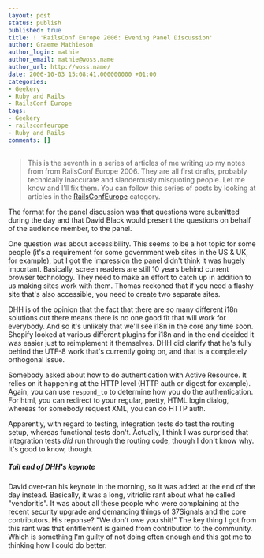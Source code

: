 ```yaml
---
layout: post
status: publish
published: true
title: ! 'RailsConf Europe 2006: Evening Panel Discussion'
author: Graeme Mathieson
author_login: mathie
author_email: mathie@woss.name
author_url: http://woss.name/
date: 2006-10-03 15:08:41.000000000 +01:00
categories:
- Geekery
- Ruby and Rails
- RailsConf Europe
tags:
- Geekery
- railsconfeurope
- Ruby and Rails
comments: []
---
```

> This is the seventh in a series of articles of me writing up my notes from
> from RailsConf Europe 2006. They are all first drafts, probably
> technically inaccurate and slanderously misquoting people. Let me know
> and I'll fix them.  You can follow this series of posts by looking at
> articles in the [RailsConfEurope](/index.php?s=RailsConf+Europe+2006)
> category.

The format for the panel discussion was that questions were submitted during
the day and that David Black would present the questions on behalf of the
audience member, to the panel.

One question was about accessibility. This seems to be a hot topic for some
people (it's a requirement for some government web sites in the US & UK, for
example), but I got the impression the panel didn't think it was hugely
important. Basically, screen readers are still 10 years behind current browser
technology. They need to make an effort to catch up in addition to us making
sites work with them. Thomas reckoned that if you need a flashy site that's
also accessible, you need to create two separate sites.

DHH is of the opinion that the fact that there are so many different i18n
solutions out there means there is no one good fit that will work for
everybody. And so it's unlikely that we'll see i18n in the core any time soon.
Shopify looked at various different plugins for i18n and in the end decided it
was easier just to reimplement it themselves. DHH did clarify that he's fully
behind the UTF-8 work that's currently going on, and that is a completely
orthogonal issue.

Somebody asked about how to do authentication with Active Resource. It relies
on it happening at the HTTP level (HTTP auth or digest for example). Again,
you can use `respond_to` to determine how you do the authentication. For html,
you can redirect to your regular, pretty, HTML login dialog, whereas for
somebody request XML, you can do HTTP auth.

Apparently, with regard to testing, integration tests do test the routing
setup, whereas functional tests don't. Actually, I think I was surprised that
integration tests *did* run through the routing code, though I don't know why.
It's good to know, though.

##### Tail end of DHH's keynote

David over-ran his keynote in the morning, so it was added at the end of the
day instead. Basically, it was a long, vitriolic rant about what he called
"vendoritis". It was about all these people who were complaining at the recent
security upgrade and demanding things of 37Signals and the core contributors.
His reponse? "We don't owe you shit!" The key thing I got from this rant was
that entitlement is gained from contribution to the community. Which is
something I'm guilty of not doing often enough and this got me to thinking how
I could do better.
